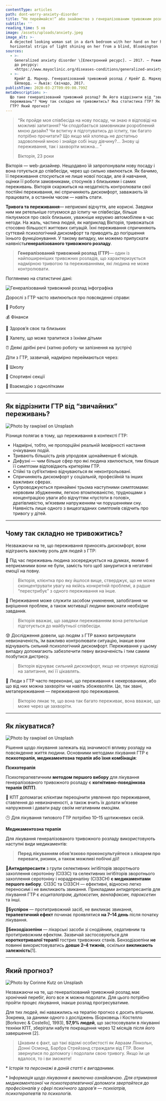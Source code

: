 ```yaml
---
contentType: articles
path: dont-worry-anxiety-disorder
title: “Не переймайся!” або знайомство з генералізованим тривожним розладом
subtitle: ''
reading_time: 5 хв
image: /assets/uploads/anxiety.jpeg
image_alt: >-
  A dejected looking woman sat in a dark bedroom with her hand on her head, with
  horizontal strips of light shining on her from a blind, Bloomington
sources:
  - >-
    Generalized anxiety disorder \[Електронний ресурс]. — 2017. — Режим доступу
    до ресурсу:
    <https://www.mayoclinic.org/diseases-conditions/generalized-anxiety-disorder/diagnosis-treatment/drc-20361045.>
  - >-
    Крейґ Д. Маркер. Генералізований тривожний розлад / Крейґ Д. Маркер, Елісон
    Ейлворд. — Львів: Свічадо, 2017.
publishTime: 2020-03-27T09:09:00.799Z
metaDescription: >-
  Що таке генералізований тривожний розлад? Як його відрізнити від "звичайних
  переживань"? Чому так складно не тривожитись? Яка статистика ГТР? Як лікувати
  ГТР? Який прогноз?
---
```

> “Як пройде моя співбесіда на нову посаду, чи знаю я відповіді на можливі запитання? Чи сподобається замовникам розроблений мною дизайн? Чи встигну я підготуватись до іспиту, так багато потрібно прочитати? Що якщо мій хлопець не достатньо задоволений мною і знайде собі іншу дівчину?… Знову ці переживання, так і захворіти можна… ”
>
> Вікторія, 23 роки

Вікторія — web-дизайнер. Нещодавно їй запропонували нову посаду і вона готується до співбесіди, через що сильно хвилюється. Як бачимо, її переживання стосуються не лише нової посади, але й навчання, оцінки її роботи замовниками, стосунків з близькими і самих переживань. Вікторія скаржиться на нездатність контролювати свої постійні переживання, які спричиняють дискомфорт, заважають їй працювати, а останнім часом — навіть спати.

**Тривога та переживання**— неприємні відчуття, але корисні. Завдяки ним ми ретельніше готуємося до іспиту чи співбесіди, більше піклуємося про своїх близьких, уважніше керуємо автомобілем в час негоди. На жаль, частина людей, як наприклад Вікторія, тривожаться стосовно більшості життєвих ситуацій. Їхні переживання спричиняють суттєвий психологічний дискомфорт та приводять до погіршення їхнього функціонування. У такому випадку, ми можемо припускати наявність**генералізованого тривожного розладу**.

> **Генералізований тривожний розлад (ГТР)**— один із найпоширеніших тривожних розладів, що характеризується надмірною тривогою та переживаннями, які людина не може контролювати.

Поглянемо на статистичні дані:

![](/assets/uploads/1_UCa5tCxRPGmkq2_lK5L3YQ.png "Генералізований тривожний розлад інфографіка")

Дорослі з ГТР часто хвилюються про повсякденні справи:

💼 Роботу

💰 Фінанси

🏥 Здоров’я своє та близьких

👶 Халепу, що може трапитися з їхніми дітьми

⏰ Деякі дрібні речі (хатню роботу чи запізнення на зустріч)

Діти з ГТР, зазвичай, надмірно переймаються через:

🎒 Школу

🏐 Спортивні секції

👫 Взаємодію з однолітками

- - -

## **Як відрізнити ГТР від “звичайних” переживань?**

![Photo by rawpixel on Unsplash](/assets/uploads/0_q6tFwfzMcC4w2dDM.jpeg "Photo by rawpixel on Unsplash")

Різниця полягає в тому, що переживання в контексті ГТР:

* Надмірні, тобто, не пропорційні реальній імовірності настання очікуваних подій.
* Тривають більшість днів упродовж щонайменше 6 місяців.
* Дифузні — чим більше сфер про які людина хвилюється, тим більше її симптоми відповідають критеріям ГТР.
* Стійкі та суб’єктивно відчуваються як неконтрольовані.
* Спричиняють дискомфорт у соціальній, професійній та інших важливих сферах.
* Супроводжуються принаймні трьома наступними симптомами: нервовим збудженням, легкою втомлюваністю, труднощами з концентрацією уваги або відчуттям «пустоти в голові», дратівливістю, м’язевим напруженням чи порушеннями сну. Наявність лише одного з вищезгаданих симптомів свідчить про тривогу у дітей.

- - -

## Чому так складно не тривожитись?

Незважаючи на те, що переживання приносять дискомфорт, вони відіграють важливу роль для людей з ГТР:

💭 Під час переживань людина зосереджується на думках, якими б неприємними вони не були, замість того щоб зануритися в негативні емоції на повну.

> Вікторія, клієнтка про яку йшлося вище, стверджує, що не може сконцентрувати увагу на якійсь конкретній проблемі, а радше “перестрибує” з одного переживання на інше.

📝 Переживання може служити засобом уникнення, запобігання чи вирішення проблем, а також мотивації людини виконати необхідне завдання.

> Вікторія вважає, що завдяки переживанням вона ретельніше підготується до майбутньої співбесіди.

😰 Дослідження довели, що людям з ГТР важко витримувати невизначеність, їм важливо контролювати ситуацію, інакше вони відчувають сильний психологічний дискомфорт. Переживання у цьому випадку допомагають забезпечити певну визначеність і тим самим позбутися дистресу.

> Вікторія відчуває сильний дискомфорт, якщо не отримує відповіді на запитання, які її цікавлять.

🏥 Люди з ГТР часто переконані, що переживання є некерованими, або що від них можна захворіти чи навіть збожеволіти. Це, так звані, метапереживання — переживання про переживання.

> Вікторію лякає те, що вона так багато переживає, вона вважає, що може через це захворіти.

- - -

## **Як лікуватися?**

![Photo by rawpixel on Unsplash](/assets/uploads/0__zmljzhKyQOPVWnZ.jpeg)

Рішення щодо лікування залежать від значимості впливу розладу на повсякденне життя людини. Основними методами лікування ГТР є **психотерапія, медикаментозна терапія або їхня комбінація**:

**Психотерапія**

Психотерапевтичним **методом першого вибору** для лікування генералізованого тривожного розладу є **когнітивно-поведінкова терапія (КПТ)**.

📝 КПТ допомагає клієнтам переоцінити уявлення про переживання, ставлення до невизначеності, а також вчить їх долати м’язеве напруження і давати раду своїм негативним емоціям.

🕒 Для лікування типового ГТР потрібно 10–15 щотижневих сесій.

**Медикаментозна терапія**

Для лікування генералізованого тривожного розладу використовують наступні види медикаментів:

> **Перед лікуванням обов’язково проконсультуйтеся з лікарем про переваги, ризики, а також можливі побічні дії!**

💊**Антидепресанти** з групи селективних інгібіторів зворотнього захоплення серотоніну (СІЗЗС) та селективних інгібіторів зворотнього захоплення серотоніну і норадреналіну (СІЗЗСН) **є медикаментами першого вибору**. СІЗЗС та СІЗЗСН — ефективні, відносно легко переносимі і не викликають звикання. Прикладами антидепресантів для лікування ГТР є *есциталопрам, дулоксетин, венлафаксин, пароксетин* та інші.

💊**Буспірон** — протитривожний засіб, не викликає звикання, **терапевтичний ефект** починає проявлятися **на 7–14 день** після початку лікування.

💊**Бензодіазепіни** — лікарські засоби зі снодійним, седативним та протитривожним ефектом. Зазвичай застосовуються для **короткотривалої терапії** гострих тривожних станів. Бензодіазепіни **не** повинні використовуватись **довше 2–4 тижнів**, оскільки **викликають залежність**\[1].

- - -

## **Який прогноз?**

![Photo by Corinne Kutz on Unsplash](/assets/uploads/0_gpzuALEfI7fQq0DE.jpeg)

Незважаючи на те, що генералізований тривожний розлад має хронічний перебіг, його все ж можна подолати. Для цього потрібно пройти процес лікування, інакше розлад прогресуватиме.

Для тих людей, які наважились на терапію прогноз є досить втішним. Зокрема, за даними одного з досліджень (Борковець і Костелло \[Borkovec & Costello], 1993), **57,9% людей**, що застосовували в лікуванні техніки КПТ, зберігали набуте покращення через 12 місяців після його завершення \[2].

> Цікавим є факт, що такі відомі особистості як Авраам Лінкольн, Донні Осмонд, Барбра Стрейзанд страждали від ГТР. Вони звернулися по допомогу і подолали свою тривогу. Якщо їм це вдалося, то і ви зможете!

\* *Історія та персонажі в даній статті є вигаданими.*

\* *Інформація щодо лікування є виключно ознайомчою. Для отримання медикаментозної чи психотерапевтичної допомоги звертайтеся до професіоналів у сфері психічного здоров’я — психіатрів, психотерапевтів та психологів.*
